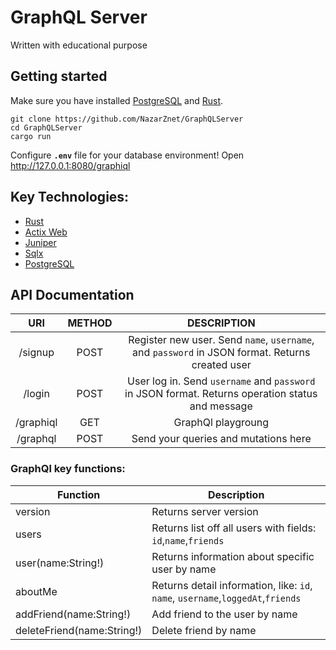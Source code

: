 # GraphQL Server
Written with educational purpose

## Getting started
Make sure you have installed [PostgreSQL](https://www.postgresql.org) and [Rust](https://www.rust-lang.org/).
```
git clone https://github.com/NazarZnet/GraphQLServer
cd GraphQLServer
cargo run
```

Configure **`.env`** file for your database environment!
Open http://127.0.0.1:8080/graphiql

## Key Technologies:
- [Rust](https://www.rust-lang.org/)
- [Actix Web](https://actix.rs/)
- [Juniper](https://crates.io/crates/juniper)
- [Sqlx](https://crates.io/crates/sqlx)
- [PostgreSQL](https://www.postgresql.org/)

## API Documentation

|            **URI**            | **METHOD** |                                          **DESCRIPTION**                                               |
|:-----------------------------:|:----------:|:-----------------------------------------------------------------------------------------------------------:|             
|          /signup         |    POST    | Register new user. Send `name`, `username`, and `password` in JSON format. Returns created user                   |
|          /login          |    POST    | User log in. Send `username` and `password` in JSON format. Returns operation status and message    |
|          /graphiql            |     GET    | GraphQl playgroung
|         /graphql         |     POST    | Send your queries and mutations here                     |

### GraphQl key functions:
| Function                   | Description                                                           |
|----------------------------|-----------------------------------------------------------------------|
| version                    | Returns server version                                                |
| users                      | Returns list off all users with fields: `id`,`name`,`friends`                |
| user(name:String!)         | Returns information about specific user by name                       |
| aboutMe                   | Returns detail information, like: `id`, `name`, `username`,`loggedAt`,`friends` |
| addFriend(name:String!)    | Add friend to the user by name                                        |
| deleteFriend(name:String!) | Delete friend by name                                                 |
